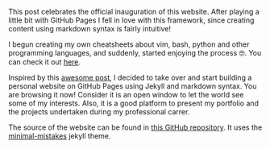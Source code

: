 This post celebrates the official inauguration of this website. After playing a little bit with GitHub Pages I fell in love with this framework, since creating content using markdown syntax is fairly intuitive!

I begun creating my own cheatsheets about vim, bash, python and other programming languages, and suddenly, started enjoying the process :nerd_face:.
You can check it out [here](https://peferso.github.io/cheat-sheets/).

Inspired by this [awesome post](http://varianceexplained.org/r/start-blog/), I decided to take over and start building a personal website on GitHub Pages using Jekyll and markdown syntax. You are browsing it now! Consider it is an open window to let the world see some of my interests. Also, it is a good platform to present my portfolio and the projects undertaken during my professional carrer.

The source of the website can be found in [this GitHub repository](https://github.com/peferso/peferso.github.io).
It uses the [minimal-mistakes](https://mademistakes.com/work/minimal-mistakes-jekyll-theme/) jekyll theme.
